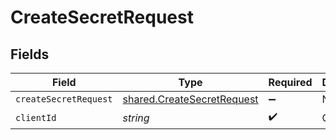 # CreateSecretRequest


## Fields

| Field                                                                    | Type                                                                     | Required                                                                 | Description                                                              |
| ------------------------------------------------------------------------ | ------------------------------------------------------------------------ | ------------------------------------------------------------------------ | ------------------------------------------------------------------------ |
| `createSecretRequest`                                                    | [shared.CreateSecretRequest](../../models/shared/createsecretrequest.md) | :heavy_minus_sign:                                                       | N/A                                                                      |
| `clientId`                                                               | *string*                                                                 | :heavy_check_mark:                                                       | Client ID                                                                |